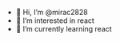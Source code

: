- 👋 Hi, I’m @mirac2828
- 👀 I’m interested in react
- 🌱 I’m currently learning react


<!---
mirac2828/mirac2828 is a ✨ special ✨ repository because its `README.md` (this file) appears on your GitHub profile.
You can click the Preview link to take a look at your changes.
--->
